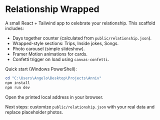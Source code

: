 # Relationship Wrapped

A small React + Tailwind app to celebrate your relationship. This scaffold includes:

- Days together counter (calculated from `public/relationship.json`).
- Wrapped-style sections: Trips, Inside jokes, Songs.
- Photo carousel (simple slideshow).
- Framer Motion animations for cards.
- Confetti trigger on load using `canvas-confetti`.

Quick start (Windows PowerShell):

```powershell
cd "C:\Users\Angelo\Desktop\Projects\Anniv"
npm install
npm run dev
```

Open the printed local address in your browser.

Next steps: customize `public/relationship.json` with your real data and replace placeholder photos.
